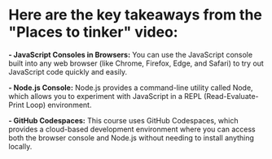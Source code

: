 # Here are the key takeaways from the "Places to tinker" video:

**- JavaScript Consoles in Browsers:** You can use the JavaScript console built into any web browser (like Chrome, Firefox, Edge, and Safari) to try out JavaScript code quickly and easily.

**- Node.js Console:** Node.js provides a command-line utility called Node, which allows you to experiment with JavaScript in a REPL (Read-Evaluate-Print Loop) environment.

**- GitHub Codespaces:** This course uses GitHub Codespaces, which provides a cloud-based development environment where you can access both the browser console and Node.js without needing to install anything locally.
